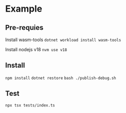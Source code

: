 # Example


## Pre-requies

Install wasm-tools
`dotnet workload install wasm-tools`

Install nodejs v18
`nvm use v18`

## Install

`npm install`
`dotnet restore`
`bash ./publish-debug.sh`

## Test

`npx tsx tests/index.ts`